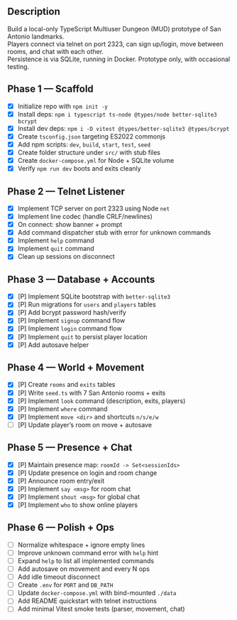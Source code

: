 ## Description
Build a local-only TypeScript Multiuser Dungeon (MUD) prototype of San Antonio landmarks.  
Players connect via telnet on port 2323, can sign up/login, move between rooms, and chat with each other.  
Persistence is via SQLite, running in Docker. Prototype only, with occasional testing.

## Phase 1 — Scaffold
- [x] Initialize repo with `npm init -y`
- [x] Install deps: `npm i typescript ts-node @types/node better-sqlite3 bcrypt`
- [x] Install dev deps: `npm i -D vitest @types/better-sqlite3 @types/bcrypt`
- [x] Create `tsconfig.json` targeting ES2022 commonjs
- [x] Add npm scripts: `dev`, `build`, `start`, `test`, `seed`
- [x] Create folder structure under `src/` with stub files
- [x] Create `docker-compose.yml` for Node + SQLite volume
- [x] Verify `npm run dev` boots and exits cleanly

## Phase 2 — Telnet Listener
- [x] Implement TCP server on port 2323 using Node `net`
- [x] Implement line codec (handle CRLF/newlines)
- [x] On connect: show banner + prompt
- [x] Add command dispatcher stub with error for unknown commands
- [x] Implement `help` command
- [x] Implement `quit` command
- [x] Clean up sessions on disconnect

## Phase 3 — Database + Accounts
- [x] [P] Implement SQLite bootstrap with `better-sqlite3`
- [x] [P] Run migrations for `users` and `players` tables
- [x] [P] Add bcrypt password hash/verify
- [x] [P] Implement `signup` command flow
- [x] [P] Implement `login` command flow
- [x] [P] Implement `quit` to persist player location
- [x] [P] Add autosave helper

## Phase 4 — World + Movement
- [x] [P] Create `rooms` and `exits` tables
- [x] [P] Write `seed.ts` with 7 San Antonio rooms + exits
- [x] [P] Implement `look` command (description, exits, players)
- [x] [P] Implement `where` command
- [x] [P] Implement `move <dir>` and shortcuts `n/s/e/w`
- [ ] [P] Update player’s room on move + autosave

## Phase 5 — Presence + Chat
- [x] [P] Maintain presence map: `roomId -> Set<sessionIds>`
- [x] [P] Update presence on login and room change
- [x] [P] Announce room entry/exit
- [x] [P] Implement `say <msg>` for room chat
- [x] [P] Implement `shout <msg>` for global chat
- [x] [P] Implement `who` to show online players

## Phase 6 — Polish + Ops
- [ ] Normalize whitespace + ignore empty lines
- [ ] Improve unknown command error with `help` hint
- [ ] Expand `help` to list all implemented commands
- [ ] Add autosave on movement and every N ops
- [ ] Add idle timeout disconnect
- [ ] Create `.env` for `PORT` and `DB_PATH`
- [ ] Update `docker-compose.yml` with bind-mounted `./data`
- [ ] Add README quickstart with telnet instructions
- [ ] Add minimal Vitest smoke tests (parser, movement, chat)